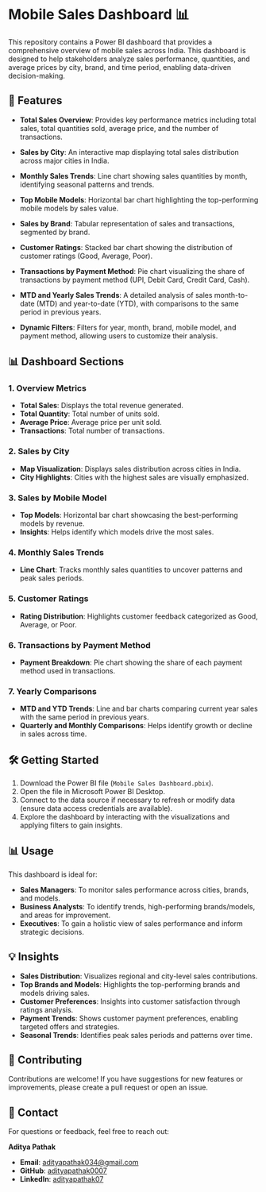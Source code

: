 # Mobile Sales Dashboard 📊

This repository contains a Power BI dashboard that provides a comprehensive overview of mobile sales across India. This dashboard is designed to help stakeholders analyze sales performance, quantities, and average prices by city, brand, and time period, enabling data-driven decision-making.

## 🚀 Features

- **Total Sales Overview**: Provides key performance metrics including total sales, total quantities sold, average price, and the number of transactions.

- **Sales by City**: An interactive map displaying total sales distribution across major cities in India.

- **Monthly Sales Trends**: Line chart showing sales quantities by month, identifying seasonal patterns and trends.

- **Top Mobile Models**: Horizontal bar chart highlighting the top-performing mobile models by sales value.

- **Sales by Brand**: Tabular representation of sales and transactions, segmented by brand.

- **Customer Ratings**: Stacked bar chart showing the distribution of customer ratings (Good, Average, Poor).

- **Transactions by Payment Method**: Pie chart visualizing the share of transactions by payment method (UPI, Debit Card, Credit Card, Cash).

- **MTD and Yearly Sales Trends**: A detailed analysis of sales month-to-date (MTD) and year-to-date (YTD), with comparisons to the same period in previous years.

- **Dynamic Filters**: Filters for year, month, brand, mobile model, and payment method, allowing users to customize their analysis.

## 📊 Dashboard Sections

### 1. Overview Metrics

- **Total Sales**: Displays the total revenue generated.
- **Total Quantity**: Total number of units sold.
- **Average Price**: Average price per unit sold.
- **Transactions**: Total number of transactions.

### 2. Sales by City

- **Map Visualization**: Displays sales distribution across cities in India.
- **City Highlights**: Cities with the highest sales are visually emphasized.

### 3. Sales by Mobile Model

- **Top Models**: Horizontal bar chart showcasing the best-performing models by revenue.
- **Insights**: Helps identify which models drive the most sales.

### 4. Monthly Sales Trends

- **Line Chart**: Tracks monthly sales quantities to uncover patterns and peak sales periods.

### 5. Customer Ratings

- **Rating Distribution**: Highlights customer feedback categorized as Good, Average, or Poor.

### 6. Transactions by Payment Method

- **Payment Breakdown**: Pie chart showing the share of each payment method used in transactions.

### 7. Yearly Comparisons

- **MTD and YTD Trends**: Line and bar charts comparing current year sales with the same period in previous years.
- **Quarterly and Monthly Comparisons**: Helps identify growth or decline in sales across time.

## 🛠️ Getting Started

1. Download the Power BI file (`Mobile Sales Dashboard.pbix`).
2. Open the file in Microsoft Power BI Desktop.
3. Connect to the data source if necessary to refresh or modify data (ensure data access credentials are available).
4. Explore the dashboard by interacting with the visualizations and applying filters to gain insights.

## 📊 Usage

This dashboard is ideal for:

- **Sales Managers**: To monitor sales performance across cities, brands, and models.
- **Business Analysts**: To identify trends, high-performing brands/models, and areas for improvement.
- **Executives**: To gain a holistic view of sales performance and inform strategic decisions.

## 💡 Insights

- **Sales Distribution**: Visualizes regional and city-level sales contributions.
- **Top Brands and Models**: Highlights the top-performing brands and models driving sales.
- **Customer Preferences**: Insights into customer satisfaction through ratings analysis.
- **Payment Trends**: Shows customer payment preferences, enabling targeted offers and strategies.
- **Seasonal Trends**: Identifies peak sales periods and patterns over time.

## 🤝 Contributing

Contributions are welcome! If you have suggestions for new features or improvements, please create a pull request or open an issue.

## 📧 Contact

For questions or feedback, feel free to reach out:

**Aditya Pathak**  
- **Email**: [adityapathak034@gmail.com](mailto:adityapathak034@gmail.com)  
- **GitHub**: [adityapathak0007](https://github.com/adityapathak0007)  
- **LinkedIn**: [adityapathak07](https://www.linkedin.com/in/adityapathak07/)
